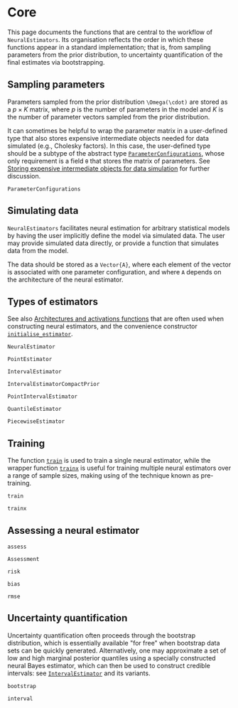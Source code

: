# Core

This page documents the functions that are central to the workflow of `NeuralEstimators`. Its organisation reflects the order in which these functions appear in a standard implementation; that is, from sampling parameters from the prior distribution, to uncertainty quantification of the final estimates via bootstrapping.


## Sampling parameters

Parameters sampled from the prior distribution ``\Omega(\cdot)`` are stored as a $p \times K$ matrix, where $p$ is the number of parameters in the model and $K$ is the number of parameter vectors sampled from the prior distribution.

It can sometimes be helpful to wrap the parameter matrix in a user-defined type that also stores expensive intermediate objects needed for data simulated (e.g., Cholesky factors). In this case, the user-defined type should be a subtype of the abstract type [`ParameterConfigurations`](@ref), whose only requirement is a field `θ` that stores the matrix of parameters. See [Storing expensive intermediate objects for data simulation](@ref) for further discussion.   

```@docs
ParameterConfigurations
```

## Simulating data

`NeuralEstimators` facilitates neural estimation for arbitrary statistical models by having the user implicitly define the model via simulated data. The user may provide simulated data directly, or provide a function that simulates data from the model.

The data should be stored as a `Vector{A}`, where each element of the vector is associated with one parameter configuration, and where `A` depends on the architecture of the neural estimator.

## Types of estimators

See also [Architectures and activations functions](@ref) that are often used
when constructing neural estimators, and the convenience constructor [`initialise_estimator`](@ref).

```@docs
NeuralEstimator

PointEstimator

IntervalEstimator

IntervalEstimatorCompactPrior

PointIntervalEstimator

QuantileEstimator

PiecewiseEstimator
```

## Training

The function [`train`](@ref) is used to train a single neural estimator, while the wrapper function [`trainx`](@ref) is useful for training multiple neural estimators over a range of sample sizes, making using of the technique known as pre-training.

```@docs
train

trainx
```


## Assessing a neural estimator

```@docs
assess

Assessment

risk

bias

rmse
```

## Uncertainty quantification

Uncertainty quantification often proceeds through the bootstrap distribution, which is essentially available "for free" when bootstrap data sets can be quickly generated. Alternatively, one may approximate a set of low and high marginal posterior quantiles using a specially constructed neural Bayes estimator, which can then be used to construct credible intervals: see [`IntervalEstimator`](@ref) and its variants.  

```@docs
bootstrap

interval
```
